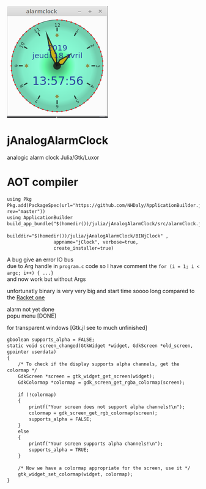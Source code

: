![splash image](images/jClock.png)

# jAnalogAlarmClock
analogic alarm clock Julia/Gtk/Luxor    

# AOT compiler

```
using Pkg
Pkg.add(PackageSpec(url="https://github.com/NHDaly/ApplicationBuilder.jl", rev="master"))
using ApplicationBuilder
build_app_bundle("$(homedir())/julia/jAnalogAlarmClock/src/alarmClock.jl";
                 builddir="$(homedir())/julia/jAnalogAlarmClock/BINjClock" ,
                 appname="jClock", verbose=true,
                 create_installer=true)
```

A bug  give an error IO bus     
due to Arg handle in `program.c` code so I have comment the `for (i = 1; i < argc; i++) { ...}`    
and now work but without Args     



unfortunatly binary is very very big and start time soooo long compared to the [Racket one](https://github.com/nodrygo/RktAlarmClock)


alarm not yet done    
popu menu [DONE]    


for transparent windows [Gtk.jl see to much unfinished]   
```
gboolean supports_alpha = FALSE;
static void screen_changed(GtkWidget *widget, GdkScreen *old_screen, gpointer userdata)
{
    /* To check if the display supports alpha channels, get the colormap */
    GdkScreen *screen = gtk_widget_get_screen(widget);
    GdkColormap *colormap = gdk_screen_get_rgba_colormap(screen);

    if (!colormap)
    {
        printf("Your screen does not support alpha channels!\n");
        colormap = gdk_screen_get_rgb_colormap(screen);
        supports_alpha = FALSE;
    }
    else
    {
        printf("Your screen supports alpha channels!\n");
        supports_alpha = TRUE;
    }

    /* Now we have a colormap appropriate for the screen, use it */
    gtk_widget_set_colormap(widget, colormap);
}
```
